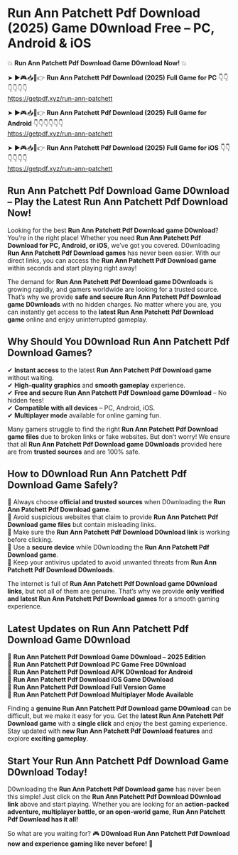# Run Ann Patchett Pdf Download (2025) Game D0wnload Free – PC, Android & iOS

💥 **Run Ann Patchett Pdf Download Game D0wnload Now!** 💥  

➤ ►🎮📥📱👉 **Run Ann Patchett Pdf Download (2025) Full Game for PC** 👇👇👇👇👇👇  
https://getpdf.xyz/run-ann-patchett  

➤ ►🎮📥📱👉 **Run Ann Patchett Pdf Download (2025) Full Game for Android** 👇👇👇👇👇👇  
https://getpdf.xyz/run-ann-patchett  

➤ ►🎮📥📱👉 **Run Ann Patchett Pdf Download (2025) Full Game for iOS** 👇👇👇👇👇👇  
https://getpdf.xyz/run-ann-patchett  

## Run Ann Patchett Pdf Download Game D0wnload – Play the Latest Run Ann Patchett Pdf Download Now!

Looking for the best **Run Ann Patchett Pdf Download game D0wnload**? You’re in the right place! Whether you need **Run Ann Patchett Pdf Download for PC, Android, or iOS**, we’ve got you covered. D0wnloading **Run Ann Patchett Pdf Download games** has never been easier. With our direct links, you can access the **Run Ann Patchett Pdf Download game** within seconds and start playing right away!  

The demand for **Run Ann Patchett Pdf Download game D0wnloads** is growing rapidly, and gamers worldwide are looking for a trusted source. That’s why we provide **safe and secure Run Ann Patchett Pdf Download game D0wnloads** with no hidden charges. No matter where you are, you can instantly get access to the **latest Run Ann Patchett Pdf Download game** online and enjoy uninterrupted gameplay.  

## **Why Should You D0wnload Run Ann Patchett Pdf Download Games?**  

✔ **Instant access** to the latest **Run Ann Patchett Pdf Download game** without waiting.  
✔ **High-quality graphics** and **smooth gameplay** experience.  
✔ **Free and secure Run Ann Patchett Pdf Download game D0wnload** – No hidden fees!  
✔ **Compatible with all devices** – PC, Android, iOS.  
✔ **Multiplayer mode** available for online gaming fun.  

Many gamers struggle to find the right **Run Ann Patchett Pdf Download game files** due to broken links or fake websites. But don’t worry! We ensure that all **Run Ann Patchett Pdf Download game D0wnloads** provided here are from **trusted sources** and are 100% safe.  

## **How to D0wnload Run Ann Patchett Pdf Download Game Safely?**  

📌 Always choose **official and trusted sources** when D0wnloading the **Run Ann Patchett Pdf Download game**.  
📌 Avoid suspicious websites that claim to provide **Run Ann Patchett Pdf Download game files** but contain misleading links.  
📌 Make sure the **Run Ann Patchett Pdf Download D0wnload link** is working before clicking.  
📌 Use a **secure device** while D0wnloading the **Run Ann Patchett Pdf Download game**.  
📌 Keep your antivirus updated to avoid unwanted threats from **Run Ann Patchett Pdf Download D0wnloads**.  

The internet is full of **Run Ann Patchett Pdf Download game D0wnload links**, but not all of them are genuine. That’s why we provide **only verified and latest Run Ann Patchett Pdf Download games** for a smooth gaming experience.  

## **Latest Updates on Run Ann Patchett Pdf Download Game D0wnload**  

🔹 **Run Ann Patchett Pdf Download Game D0wnload – 2025 Edition**  
🔹 **Run Ann Patchett Pdf Download PC Game Free D0wnload**  
🔹 **Run Ann Patchett Pdf Download APK D0wnload for Android**  
🔹 **Run Ann Patchett Pdf Download iOS Game D0wnload**  
🔹 **Run Ann Patchett Pdf Download Full Version Game**  
🔹 **Run Ann Patchett Pdf Download Multiplayer Mode Available**  

Finding a **genuine Run Ann Patchett Pdf Download game D0wnload** can be difficult, but we make it easy for you. Get the **latest Run Ann Patchett Pdf Download game** with a **single click** and enjoy the best gaming experience. Stay updated with **new Run Ann Patchett Pdf Download features** and explore **exciting gameplay**.  

## **Start Your Run Ann Patchett Pdf Download Game D0wnload Today!**  

D0wnloading the **Run Ann Patchett Pdf Download game** has never been this simple! Just click on the **Run Ann Patchett Pdf Download D0wnload link** above and start playing. Whether you are looking for an **action-packed adventure, multiplayer battle, or an open-world game**, **Run Ann Patchett Pdf Download has it all!**  

So what are you waiting for? 🎮 **D0wnload Run Ann Patchett Pdf Download now and experience gaming like never before!** 🚀  